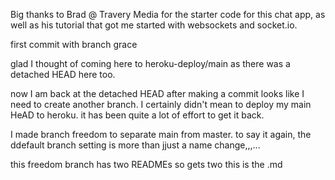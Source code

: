 

Big thanks to Brad @ Travery Media for the starter code for this chat app, as well as his tutorial that got me started with websockets and socket.io.

first commit with branch grace

glad I thought of coming here to heroku-deploy/main as there was a detached HEAD here too.

now I am back at the detached HEAD after making a commit looks like I need to create another branch. I certainly didn't mean to deploy my main HeAD to heroku. it has been quite a lot of effort to get it back.

I made branch freedom to separate main from master. to say it again, the ddefault branch setting is more than jjust a name change,,,...

this freedom branch has two READMEs so gets two this is the .md